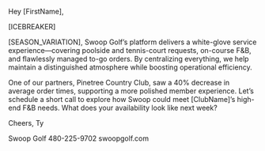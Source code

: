 Hey [FirstName],

[ICEBREAKER]

[SEASON_VARIATION], Swoop Golf’s platform delivers a white-glove service experience—covering poolside and tennis-court requests, on-course F&B, and flawlessly managed to-go orders. By centralizing everything, we help maintain a distinguished atmosphere while boosting operational efficiency.

One of our partners, Pinetree Country Club, saw a 40% decrease in average order times, supporting a more polished member experience. Let’s schedule a short call to explore how Swoop could meet [ClubName]’s high-end F&B needs. What does your availability look like next week?

Cheers,
Ty

Swoop Golf
480-225-9702
swoopgolf.com
